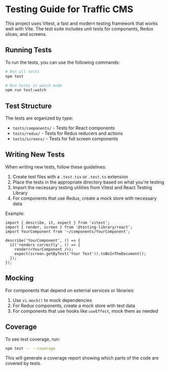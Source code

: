 # Testing Guide for Traffic CMS

This project uses Vitest, a fast and modern testing framework that works well with Vite. The test suite includes unit tests for components, Redux slices, and screens.

## Running Tests

To run the tests, you can use the following commands:

```bash
# Run all tests
npm test

# Run tests in watch mode
npm run test:watch
```

## Test Structure

The tests are organized by type:

- `tests/components/` - Tests for React components
- `tests/redux/` - Tests for Redux reducers and actions
- `tests/screens/` - Tests for full screen components

## Writing New Tests

When writing new tests, follow these guidelines:

1. Create test files with a `.test.tsx` or `.test.ts` extension
2. Place the tests in the appropriate directory based on what you're testing
3. Import the necessary testing utilities from Vitest and React Testing Library
4. For components that use Redux, create a mock store with necessary data

Example:

```tsx
import { describe, it, expect } from 'vitest';
import { render, screen } from '@testing-library/react';
import YourComponent from '~/components/YourComponent';

describe('YourComponent', () => {
  it('renders correctly', () => {
    render(<YourComponent />);
    expect(screen.getByText('Your Text')).toBeInTheDocument();
  });
});
```

## Mocking

For components that depend on external services or libraries:

1. Use `vi.mock()` to mock dependencies
2. For Redux components, create a mock store with test data
3. For components that use hooks like `useEffect`, mock them as needed

## Coverage

To see test coverage, run:

```bash
npm test -- --coverage
```

This will generate a coverage report showing which parts of the code are covered by tests. 